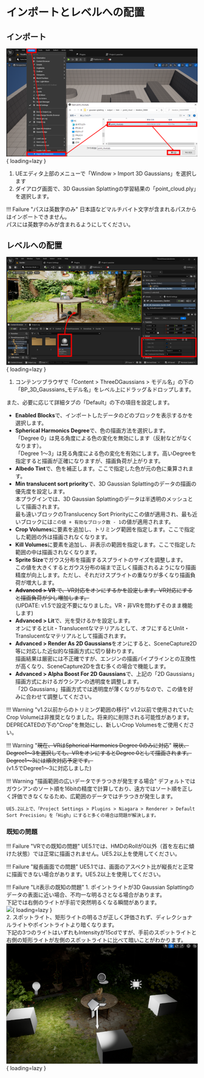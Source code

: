 # インポートとレベルへの配置

## インポート

![](images/how-to-import.png){ loading=lazy }  

1. UEエディタ上部のメニューで「Window > Import 3D Gaussians」を選択します
2. ダイアログ画面で、3D Gaussian Splattingの学習結果の「point_cloud.ply」を選択します。

!!! Failure "パスは英数字のみ"
	日本語などマルチバイト文字が含まれるパスからはインポートできません。  
	パスには英数字のみが含まれるようにしてください。

## レベルへの配置

![](images/how-to-place.png){ loading=lazy }  

1. コンテンツブラウザで「Content > ThreeDGaussians > モデル名」の下の「BP_3D_Gaussians_モデル名」をレベル上にドラッグ＆ドロップします。

また、必要に応じて詳細タブの「Default」の下の項目を設定します。

- **Enabled Blocks**で、インポートしたデータのどのブロックを表示するかを選択します。
- **Spherical Harmonics Degree**で、色の描画方法を選択します。  
	「Degree 0」は見る角度による色の変化を無効にします（反射などがなくなります）。  
	「Degree 1～3」は見る角度による色の変化を有効にします。高いDegreeを指定すると描画が正確になりますが、描画負荷が上がります。
- **Albedo Tint**で、色を補正します。ここで指定した色が元の色に乗算されます。  
- **Min translucent sort priority**で、3D Gaussian Splattingのデータの描画の優先度を設定します。  
	本プラグインでは、3D Gaussian Splattingのデータは半透明のメッシュとして描画されます。  
	最も遠いブロックのTranslucency Sort Priorityにこの値が適用され、最も近いブロックには`この値 + 有効なブロック数 - 1`の値が適用されます。
- **Crop Volumes**に要素を追加し、トリミング範囲を指定します。ここで指定した範囲の外は描画されなくなります。  
- **Kill Volumes**に要素を追加し、非表示の範囲を指定します。ここで指定した範囲の中は描画されなくなります。  
- **Sprite Size**でガウス分布を描画するスプライトのサイズを調整します。  
	この値を大きくするとガウス分布の端まで正しく描画されるようになり描画精度が向上します。ただし、それだけスプライトの重なりが多くなり描画負荷が増大します。  
- ~~**Advanced > VR** で、VR対応をオンにするかを設定します。VR対応にすると描画負荷が少し増加します。~~  
	(UPDATE: v1.5で設定不要になりました。VR・非VRを問わずそのまま機能します)
- **Advanced > Lit**で、光を受けるかを設定します。  
	オンにするとLit・Translucentなマテリアルとして、オフにするとUnlit・Translucentなマテリアルとして描画されます。  
- **Advanced > Render As 2D Gaussians**をオンにすると、SceneCapture2D等に対応した近似的な描画方式に切り替わります。  
	描画結果は厳密には不正確ですが、エンジンの描画パイプラインとの互換性が高くなり、SceneCapture2Dを含む多くの場合で機能します。
- **Advanced > Alpha Boost For 2D Gaussians**で、上記の「2D Gaussians」描画方式におけるガウシアンの透明度を調整します。  
	「2D Gaussians」描画方式では透明度が薄くなりがちなので、この値を好みに合わせて調整してください。

!!! Warning "v1.2以前からのトリミング範囲の移行"
	v1.2以前で使用されていたCrop Volumeは非推奨となりました。将来的に削除される可能性があります。  
	DEPRECATEDの下の"Crop"を無効にし、新しいCrop Volumesをご使用ください。

!!! Warning "~~現在、VRはSpherical Harmonics Degree 0のみに対応~~"
	~~現状、Degree1～3を選択しても、VRをオンにするとDegree 0として描画されます。Degree1～3には順次対応予定です。~~  
	(v1.5でDegree1～3に対応しました)

!!! Warning "描画範囲の広いデータでチラつきが発生する場合"
	デフォルトではガウシアンのソート順を16bitの精度で計算しており、遠方ではソート順を正しく評価できなくなるため、広範囲のデータではチラつきが発生します。

	UE5.2以上で、「Project Settings > Plugins > Niagara > Renderer > Default Sort Precision」を「High」にすると多くの場合は問題が解決します。

### 既知の問題

!!! Failure "VRでの既知の問題"
	UE5.1では、HMDのRollが0以外（首を左右に傾けた状態）では正常に描画されません。UE5.2以上を使用してください。

!!! Failure "縦長画面での問題"
	UE5.1では、画面のアスペクト比が縦長だと正常に描画できない場合があります。UE5.2以上を使用してください。

!!! Failure "Lit表示の既知の問題"
	1. ポイントライトが3D Gaussian Splattingのデータの表面に近い場合、不均一な明るさとなる場合があります。  
		下記では右側のライトが手前で突然明るくなる瞬間があります。  
		![](images/how-to-lit-point-light.gif){ loading=lazy }  
	2. スポットライト、矩形ライトの明るさが正しく評価されず、ディレクショナルライトやポイントライトより暗くなります。  
		下記の3つのライトはいずれもIntensityが15cdですが、手前のスポットライトと右側の矩形ライトが左側のスポットライトに比べて暗いことがわかります。  
		![](images/how-to-lit-rect-spot.png){ loading=lazy }  